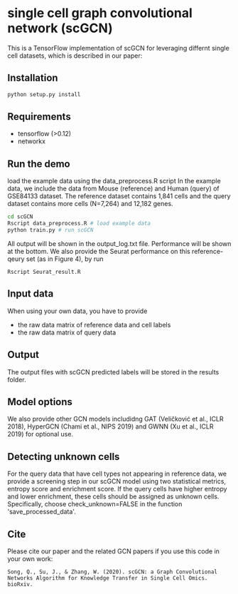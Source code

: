 # single cell graph convolutional network (scGCN)

This is a TensorFlow implementation of scGCN for leveraging differnt single cell datasets, which is described in our paper:
 

## Installation

```bash
python setup.py install
```

## Requirements
* tensorflow (>0.12)
* networkx

## Run the demo

load the example data using the data_preprocess.R script
In the example data, we include the data from Mouse (reference) and Human (query) of GSE84133 dataset. The reference dataset contains 1,841 cells and the query dataset contains more cells (N=7,264) and 12,182 genes. 
```bash
cd scGCN
Rscript data_preprocess.R # load example data 
python train.py # run scGCN
```
All output will be shown in the output_log.txt file. Performance will be shown at the bottom. 
We also provide the Seurat performance on this reference-qeury set (as in Figure 4), by run 

```
Rscript Seurat_result.R
```

## Input data

When using your own data, you have to provide 
* the raw data matrix of reference data and cell labels
* the raw data matrix of query data

## Output

The output files with scGCN predicted labels will be stored in the results folder.

## Model options 

We also provide other GCN models includidng GAT (Veličković et al., ICLR 2018), HyperGCN (Chami et al., NIPS 2019) and GWNN (Xu et al., ICLR 2019) for optional use.

## Detecting unknown cells

For the query data that have cell types not appearing in reference data, we provide a screening step in our scGCN model using two statistical metrics, entropy score and enrichment score. If the query cells have higher entropy and lower enrichment, these cells should be assigned as unknown cells. Specifically, choose check_unknown=FALSE in the function 'save_processed_data'.

## Cite

Please cite our paper and the related GCN papers if you use this code in your own work:

```
Song, Q., Su, J., & Zhang, W. (2020). scGCN: a Graph Convolutional Networks Algorithm for Knowledge Transfer in Single Cell Omics. bioRxiv.
```

